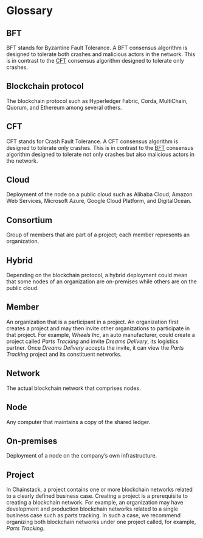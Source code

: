 # Glossary

## BFT

BFT stands for Byzantine Fault Tolerance. A BFT consensus algorithm is designed to tolerate both crashes and malicious actors in the network. This is in contrast to the [CFT](/glossary#cft) consensus algorithm designed to tolerate only crashes.

## Blockchain protocol

The blockchain protocol such as Hyperledger Fabric, Corda, MultiChain, Quorum, and Ethereum among several others.

## CFT

CFT stands for Crash Fault Tolerance. A CFT consensus algorithm is designed to tolerate only crashes. This is in contrast to the [BFT](/glossary#bft) consensus algorithm designed to tolerate not only crashes but also malicious actors in the network.

## Cloud

Deployment of the node on a public cloud such as Alibaba Cloud, Amazon Web Services, Microsoft Azure, Google Cloud Platform, and DigitalOcean.

## Consortium

Group of members that are part of a project; each member represents an organization.

## Hybrid

Depending on the blockchain protocol, a hybrid deployment could mean that some nodes of an organization are on-premises while others are on the public cloud.

## Member

An organization that is a participant in a project. An organization first creates a project and may then invite other organizations to participate in that project. For example, *Wheels Inc*, an auto manufacturer, could create a project called *Parts Tracking* and invite *Dreams Delivery*, its logistics partner. Once *Dreams Delivery* accepts the invite, it can view the *Parts Tracking* project and its constituent networks.

## Network

The actual blockchain network that comprises nodes.

## Node

Any computer that maintains a copy of the shared ledger.

## On-premises

Deployment of a node on the company’s own infrastructure.

## Project

In Chainstack, a project contains one or more blockchain networks related to a clearly defined business case. Creating a project is a prerequisite to creating a blockchain network. For example, an organization may have development and production blockchain networks related to a single business case such as parts tracking. In such a case, we recommend organizing both blockchain networks under one project called, for example, *Parts Tracking*.
